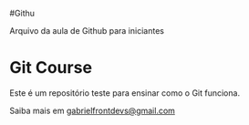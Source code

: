 #Githu

Arquivo da aula de  Github para iniciantes
# Git Course
Este é um repositório teste para ensinar como o Git funciona.

Saiba mais em gabrielfrontdevs@gmail.com
